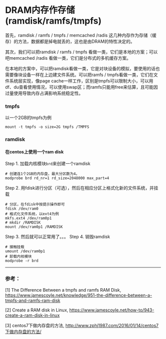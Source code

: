 # DRAM内存作存储(ramdisk/ramfs/tmpfs)

首先，ramdisk / ramfs / tmpfs / memcached /radis 这几种内存作为存储（缓存）的方法，数据都是掉电就丢的，这也是由DRAM的特性决定的。

其次，我们可以把ramdisk / ramfs / tmpfs 看做一类，它们是本地的方案；可以吧memcached /radis 看做一类，它们是分布式的多机缓存方案。

在本地的方案中，可以把ramdisk看做一类，它是对块设备的模拟，要使用的话也需要像块设备一样在上边建文件系统。可以把ramfs / tmpfs看做一类，它们在文件系统层实现，像page cache一样工作，区别是tmpfs可以限制大小，可以用df、du查看使用情况，可以使用swap区；而ramfs只能用free来估算，且可能因过量使用导致内存占满影响系统稳定性。

### tmpfs

以一个2GB的tmpfs为例

```
mount -t tmpfs -o size=2G tmpfs /TMPFS
```

### ramdisk

#### 在centos上使用一个ram disk

Step 1. 加载内核模块`brd`来创建一个ramdisk
```
# 创建连1个2GB的内存盘，最大分区数为4。
modprobe brd rd_nr=1 rd_size=2048000 max_part=4
```
Step 2. 用fdisk进行分区（可选），然后在相应分区上格式化新的文件系统，并挂载
```
# 分区，在fdisk中按提示操作即可
fdisk /dev/ram0
# 格式化文件系统，以ext4为例
mkfs.ext4 /dev/ram0p1
# mkdir /RAMDISK
mount /dev/ram0p1 /RAMDISK
```
Step 3. 然后就可以正常用了。。。
Step 4. 销毁ramdisk
```
# 接触挂载
umount /dev/ram0p1
# 卸载内核模块
modprobe -r brd
```

---
### 参考：
[1] The Difference Between a tmpfs and ramfs RAM Disk, https://www.jamescoyle.net/knowledge/951-the-difference-between-a-tmpfs-and-ramfs-ram-disk

[2] Create a RAM disk in Linux, https://www.jamescoyle.net/how-to/943-create-a-ram-disk-in-linux

[3] centos7下做内存盘的方法, http://www.zphj1987.com/2016/01/14/centos7下做内存盘的方法/